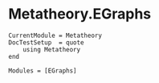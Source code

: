 # Metatheory.EGraphs

```@meta
CurrentModule = Metatheory
DocTestSetup  = quote
    using Metatheory
end
```


```@autodocs
Modules = [EGraphs]
```

